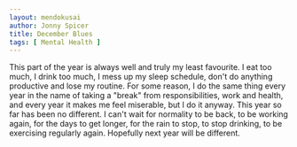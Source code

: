 ```yaml
---
layout: mendokusai
author: Jonny Spicer
title: December Blues
tags: [ Mental Health ]
---
```

This part of the year is always well and truly my least favourite. I eat too much, I drink too much, I mess up my sleep schedule, don't do anything productive and lose my routine. For
some reason, I do the same thing every year in the name of taking a "break" from responsibilities, work and health, and every year it makes me feel miserable, but I do it anyway. This
year so far has been no different. I can't wait for normality to be back, to be working again, for the days to get longer, for the rain to stop, to stop drinking, to be exercising
regularly again. Hopefully next year will be different.
